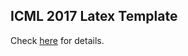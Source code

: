 ## ICML 2017 Latex Template

Check [here](https://2017.icml.cc/Conferences/2017/StyleAuthorInstructions) for details.
